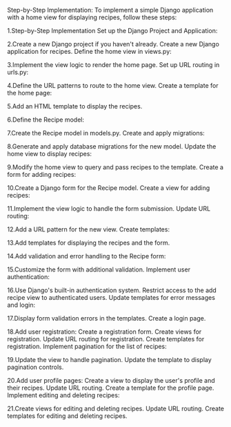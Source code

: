 Step-by-Step Implementation:
To implement a simple Django application with a home view for displaying recipes, follow these steps:

1.Step-by-Step Implementation
Set up the Django Project and Application:

2.Create a new Django project if you haven't already.
Create a new Django application for recipes.
Define the home view in views.py:

3.Implement the view logic to render the home page.
Set up URL routing in urls.py:

4.Define the URL patterns to route to the home view.
Create a template for the home page:

5.Add an HTML template to display the recipes.

6.Define the Recipe model:

7.Create the Recipe model in models.py.
Create and apply migrations:

8.Generate and apply database migrations for the new model.
Update the home view to display recipes:

9.Modify the home view to query and pass recipes to the template.
Create a form for adding recipes:



10.Create a Django form for the Recipe model.
Create a view for adding recipes:

11.Implement the view logic to handle the form submission.
Update URL routing:

12.Add a URL pattern for the new view.
Create templates:

13.Add templates for displaying the recipes and the form.

14.Add validation and error handling to the Recipe form:

15.Customize the form with additional validation.
Implement user authentication:

16.Use Django's built-in authentication system.
Restrict access to the add recipe view to authenticated users.
Update templates for error messages and login:

17.Display form validation errors in the templates.
Create a login page.

18.Add user registration:
Create a registration form.
Create views for registration.
Update URL routing for registration.
Create templates for registration.
Implement pagination for the list of recipes:

19.Update the view to handle pagination.
Update the template to display pagination controls.

20.Add user profile pages:
Create a view to display the user's profile and their recipes.
Update URL routing.
Create a template for the profile page.
Implement editing and deleting recipes:

21.Create views for editing and deleting recipes.
Update URL routing.
Create templates for editing and deleting recipes.
